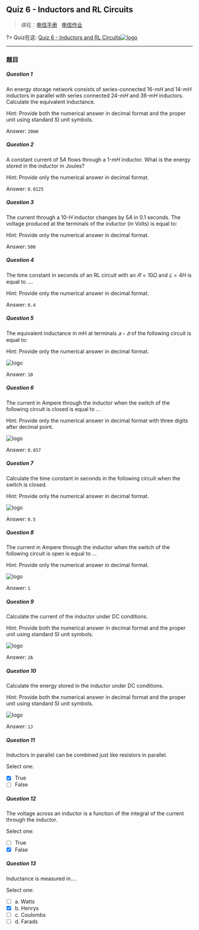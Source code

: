 ## Quiz 6 - Inductors and RL Circuits

>课程：[电信手册](/DPST1081/) &nbsp; [电信作业](/homework/DPST1081/)


?> Quiz在这: [Quiz 6 - Inductors and RL Circuits![logo](../../../../../logosvg01.svg)](https://moodle.telt.unsw.edu.au/mod/quiz/view.php?id=5198501)


---

### 题目

##### Question 1


<div class="how_qb">

An energy storage network consists of series-connected $16$-$mH$ and $14$-$mH$ inductors in parallel with series connected $24$-$mH$ and $36$-$mH$ inductors. Calculate the equivalent inductance.

Hint: Provide both the numerical answer in decimal format and the proper unit using standard SI unit symbols.

 Answer: ` 20mH `

</div>

##### Question 2


<div class="how_qb">

A constant current of $5A$ flows through a $1$-$mH$ inductor. What is the energy stored in the inductor in Joules?

Hint: Provide only the numerical answer in decimal format.

 Answer: ` 0.0125 `

</div>

##### Question 3


<div class="how_qb">

The current through a $10$-$H$ inductor changes by $5A$ in $0.1$ seconds. The voltage produced at the terminals of the inductor (in Volts) is equal to:

Hint: Provide only the numerical answer in decimal format.

 Answer: ` 500 `

</div>

##### Question 4


<div class="how_qb">

The time constant in seconds of an RL circuit with an $𝑅=10Ω$ and $𝐿=4H$ is equal to ....

Hint: Provide only the numerical answer in decimal format.

 Answer: ` 0.4 `

</div>

##### Question 5

<div class="how_qb">

The equivalent inductance in mH at terminals $𝑎-𝑏$ of the following circuit is equal to:

Hint: Provide only the numerical answer in decimal format.

 ![logo](./file/Q6Q6.jpg ':size=400')

 Answer: ` 10 `

</div>

##### Question 6


<div class="how_qb">

The current in Ampere through the inductor when the switch of the following circuit is closed is equal to ...

Hint: Provide only the numerical answer in decimal format with three digits after decimal point.

 ![logo](./file/Q6Q8.jpg ':size=400')

 Answer: ` 0.857 `

</div>

##### Question 7


<div class="how_qb">

Calculate the time constant in seconds in the following circuit when the switch is closed.

Hint: Provide only  the numerical answer in decimal format.

 ![logo](./file/Q6Q8.jpg ':size=400')

 Answer: ` 0.5 `

</div>

##### Question 8


<div class="how_qb">

The current in Ampere through the inductor when the switch of the following circuit is open is equal to ... 

Hint: Provide only the numerical answer in decimal format.

 ![logo](./file/Q6Q8.jpg ':size=400')

 Answer: ` 1 `

</div>

##### Question 9


<div class="how_qb">

Calculate the current of the inductor under DC conditions.

Hint: Provide both the numerical answer in decimal format and the proper unit using standard SI unit symbols.

 ![logo](./file/Q6Q13.jpg ':size=400')

 Answer: ` 2A `

</div>

##### Question 10


<div class="how_qb">

Calculate the energy stored in the inductor under DC conditions.

Hint: Provide both the numerical answer in decimal format and the proper unit using standard SI unit symbols.

 ![logo](./file/Q6Q13.jpg ':size=400')

 Answer: ` 1J `

</div>

##### Question 11


<div class="how_qb">

Inductors in parallel can be combined just like resistors in parallel.

 Select one:

  - [x] True
  - [ ] False

</div>

##### Question 12


<div class="how_qb">

The voltage across an inductor is a function of the integral of the current through the inductor.

 Select one:

  - [ ] True
  - [x] False

</div>

##### Question 13


<div class="how_qb">

Inductance is measured in....

 Select one:

  - [ ] a. Watts
  - [x] b. Henrys
  - [ ] c. Coulombs
  - [ ] d. Farads

</div>